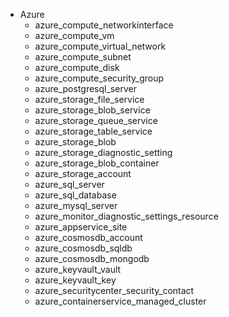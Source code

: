 - Azure
  - azure_compute_networkinterface
  - azure_compute_vm
  - azure_compute_virtual_network
  - azure_compute_subnet
  - azure_compute_disk
  - azure_compute_security_group
  - azure_postgresql_server
  - azure_storage_file_service
  - azure_storage_blob_service
  - azure_storage_queue_service
  - azure_storage_table_service
  - azure_storage_blob
  - azure_storage_diagnostic_setting
  - azure_storage_blob_container
  - azure_storage_account
  - azure_sql_server
  - azure_sql_database
  - azure_mysql_server
  - azure_monitor_diagnostic_settings_resource
  - azure_appservice_site
  - azure_cosmosdb_account
  - azure_cosmosdb_sqldb
  - azure_cosmosdb_mongodb
  - azure_keyvault_vault
  - azure_keyvault_key
  - azure_securitycenter_security_contact
  - azure_containerservice_managed_cluster

